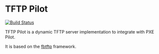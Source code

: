 # TFTP Pilot

[![Build Status](https://travis-ci.com/ggiamarchi/tftp-pilot.svg?branch=master)](https://travis-ci.com/ggiamarchi/tftp-pilot)

TFTP Pilot is a dynamic TFTP server implementation to integrate with PXE Pilot.

It is based on the [fbtftp](https://github.com/facebook/fbtftp) framework.
